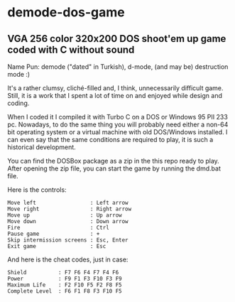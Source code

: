 # demode-dos-game
## VGA 256 color 320x200 DOS shoot'em up game coded with C without sound

Name Pun: demode ("dated" in Turkish), d-mode, (and may be) destruction mode :)

It's a rather clumsy, cliché-filled and, I think, unnecessarily difficult game. 
Still, it is a work that I spent a lot of time on and enjoyed while design and coding.

When I coded it I compiled it with Turbo C on a DOS or Windows 95 PII 233 pc.
Nowadays, to do the same thing you will probably need either a non-64 bit operating system or a virtual machine with old DOS/Windows installed.
I can even say that the same conditions are required to play, it is such a historical development.



You can find the DOSBox package as a zip in the this repo ready to play. 
After opening the zip file, you can start the game by running the dmd.bat file.

Here is the controls:

	Move left                 : Left arrow
	Move right                : Right arrow
	Move up                   : Up arrow
	Move down                 : Down arrow
	Fire                      : Ctrl
	Pause game                : +
	Skip intermission screens : Esc, Enter
	Exit game                 : Esc

And here is the cheat codes, just in case:

	Shield          : F7 F6 F4 F7 F4 F6
	Power           : F9 F1 F3 F10 F3 F9
	Maximum Life    : F2 F10 F5 F2 F8 F5
	Complete Level  : F6 F1 F8 F3 F10 F5
